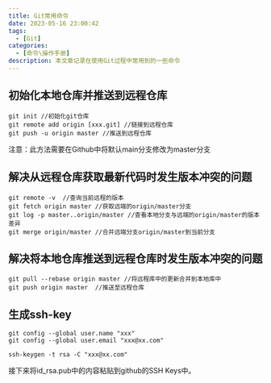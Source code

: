 ```yaml
---
title: Git常用命令
date: 2023-05-16 23:00:42
tags:
  - [Git]
categories:
  - [命令\操作手册]
description: 本文章记录在使用Git过程中常用到的一些命令
---
```


## 初始化本地仓库并推送到远程仓库

```
git init //初始化git仓库
git remote add origin [xxx.git] //链接到远程仓库
git push -u origin master //推送到远程仓库
```

注意：此方法需要在Github中将默认main分支修改为master分支



## 解决从远程仓库获取最新代码时发生版本冲突的问题

```
git remote -v  //查询当前远程的版本
git fetch origin master //获取远端的origin/master分支
git log -p master..origin/master //查看本地分支与远端的origin/master的版本差异
git merge origin/master //合并远端分支origin/master到当前分支
```



## 解决将本地仓库推送到远程仓库时发生版本冲突的问题

```
git pull --rebase origin master	//将远程库中的更新合并到本地库中
git push origin master	//推送至远程仓库
```



## 生成ssh-key

```
git config --global user.name "xxx"
git config --global user.email "xxx@xx.com"

ssh-keygen -t rsa -C "xxx@xx.com"
```

接下来将id_rsa.pub中的内容粘贴到github的SSH Keys中。
